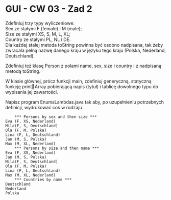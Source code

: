 # GUI - CW 03 - Zad 2

Zdefiniuj trzy typy wyliczeniowe: <br />
Sex ze stałymi F (female) i M (male); <br />
Size ze stałymi XS, S, M, L, XL; <br />
Country ze stałymi PL, NL i DE. <br />
Dla każdej stałej metoda toString powinna być osobno nadpisana, tak żeby zwracała pełną nazwę danego kraju w języku tego kraju (Polska, Nederland, Deutschland).

Zdefiniuj też klasę Person z polami name, sex, size i country i z nadpisaną metodą toString.

W klasie głównej, prócz funkcji main, zdefiniuj generyczną, statyczną funkcję printArray pobierającą napis (tytuł) i tablicę dowolnego typu do wypisania jej zawartości.

Napisz program EnumsLambdas.java tak aby, po uzupełnieniu potrzebnych definicji, wydrukować coś w rodzaju

        *** Persons by sex and then size ***
    Eva (F, XS, Nederland)
    Mila(F, S, Deutschland)
    Ola (F, M, Polska)
    Lina (F, L, Deutschland)
    Jan (M, S, Polska)
    Max (M, XL, Nederland)
        *** Persons by size and then name ***
    Eva (F, XS, Nederland)
    Jan (M, S, Polska)
    Mila(F, S, Deutschland)
    Ola (F, M, Polska)
    Lina (F, L, Deutschland)
    Max (M, XL, Nederland)
        *** Countries by name ***
    Deutschland
    Nederland
    Polska